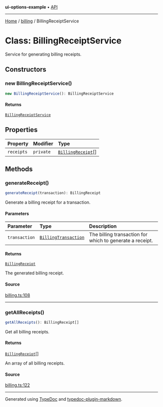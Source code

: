 **ui-options-example** • [API](../../README.md)

***

[Home](../../README.md) / [billing](../README.md) / BillingReceiptService

# Class: BillingReceiptService

Service for generating billing receipts.

## Constructors

### new BillingReceiptService()

```ts
new BillingReceiptService(): BillingReceiptService
```

#### Returns

[`BillingReceiptService`](BillingReceiptService.md)

## Properties

| Property | Modifier | Type |
| :------ | :------ | :------ |
| `receipts` | `private` | [`BillingReceipt`](../interfaces/BillingReceipt.md)[] |

## Methods

### generateReceipt()

```ts
generateReceipt(transaction): BillingReceipt
```

Generate a billing receipt for a transaction.

#### Parameters

| Parameter | Type | Description |
| :------ | :------ | :------ |
| `transaction` | [`BillingTransaction`](../interfaces/BillingTransaction.md) | The billing transaction for which to generate a receipt. |

#### Returns

[`BillingReceipt`](../interfaces/BillingReceipt.md)

The generated billing receipt.

#### Source

[billing.ts:108](https://github.com/tgreyuk/typedoc-plugin-markdown-examples/blob/5f3948e/examples/01-typedoc-plugin-markdown/src/billing.ts#L108)

***

### getAllReceipts()

```ts
getAllReceipts(): BillingReceipt[]
```

Get all billing receipts.

#### Returns

[`BillingReceipt`](../interfaces/BillingReceipt.md)[]

An array of all billing receipts.

#### Source

[billing.ts:122](https://github.com/tgreyuk/typedoc-plugin-markdown-examples/blob/5f3948e/examples/01-typedoc-plugin-markdown/src/billing.ts#L122)

***

Generated using [TypeDoc](https://typedoc.org) and [typedoc-plugin-markdown](https://typedoc-plugin-markdown.org).
